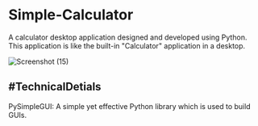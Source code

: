 # Simple-Calculator
A calculator desktop application designed and developed using Python.
This application is like the built-in "Calculator" application in a desktop.

![Screenshot (15)](https://user-images.githubusercontent.com/56710445/106242801-47f22000-622e-11eb-8a09-ff07b43edb82.png)

#TechnicalDetials
-
PySimpleGUI:
A simple yet effective Python library which is used to build GUIs. 
